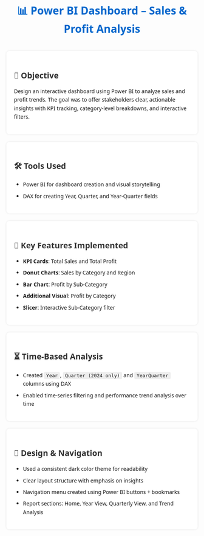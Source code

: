 <h1 style="font-family: 'Segoe UI', Tahoma, Geneva, Verdana, sans-serif; color: #0066cc; padding: 20px 0; text-align: center;">
  📊 Power BI Dashboard – Sales & Profit Analysis
</h1>

<div style="background: #ffffff; padding: 20px; margin-top: 20px; border-radius: 8px; box-shadow: 0 0 5px rgba(0,0,0,0.1); max-width: 800px; margin-left: auto; margin-right: auto;">
  <h2 style="font-family: 'Segoe UI', Tahoma, Geneva, Verdana, sans-serif; color: #333;">
    🎯 Objective
  </h2>
  <p style="font-family: 'Segoe UI', Tahoma, Geneva, Verdana, sans-serif; line-height: 1.6;">
    Design an interactive dashboard using Power BI to analyze sales and profit trends. The goal was to offer stakeholders clear, actionable insights with KPI tracking, category-level breakdowns, and interactive filters.
  </p>
</div>

<div style="background: #ffffff; padding: 20px; margin-top: 20px; border-radius: 8px; box-shadow: 0 0 5px rgba(0,0,0,0.1); max-width: 800px; margin-left: auto; margin-right: auto;">
  <h2 style="font-family: 'Segoe UI', Tahoma, Geneva, Verdana, sans-serif; color: #333;">
    🛠️ Tools Used
  </h2>
  <ul style="font-family: 'Segoe UI', Tahoma, Geneva, Verdana, sans-serif; line-height: 1.6;">
    <li style="margin: 8px 0;">Power BI for dashboard creation and visual storytelling</li>
    <li style="margin: 8px 0;">DAX for creating Year, Quarter, and Year-Quarter fields</li>
  </ul>
</div>

<div style="background: #ffffff; padding: 20px; margin-top: 20px; border-radius: 8px; box-shadow: 0 0 5px rgba(0,0,0,0.1); max-width: 800px; margin-left: auto; margin-right: auto;">
  <h2 style="font-family: 'Segoe UI', Tahoma, Geneva, Verdana, sans-serif; color: #333;">
    📌 Key Features Implemented
  </h2>
  <ul style="font-family: 'Segoe UI', Tahoma, Geneva, Verdana, sans-serif; line-height: 1.6;">
    <li style="margin: 8px 0;"><strong>KPI Cards</strong>: Total Sales and Total Profit</li>
    <li style="margin: 8px 0;"><strong>Donut Charts</strong>: Sales by Category and Region</li>
    <li style="margin: 8px 0;"><strong>Bar Chart</strong>: Profit by Sub-Category</li>
    <li style="margin: 8px 0;"><strong>Additional Visual</strong>: Profit by Category</li>
    <li style="margin: 8px 0;"><strong>Slicer</strong>: Interactive Sub-Category filter</li>
  </ul>
</div>

<div style="background: #ffffff; padding: 20px; margin-top: 20px; border-radius: 8px; box-shadow: 0 0 5px rgba(0,0,0,0.1); max-width: 800px; margin-left: auto; margin-right: auto;">
  <h2 style="font-family: 'Segoe UI', Tahoma, Geneva, Verdana, sans-serif; color: #333;">
    ⏳ Time-Based Analysis
  </h2>
  <ul style="font-family: 'Segoe UI', Tahoma, Geneva, Verdana, sans-serif; line-height: 1.6;">
    <li style="margin: 8px 0;">Created <code style="background: #eee; padding: 2px 6px; border-radius: 4px; font-size: 0.9em;">Year</code>, <code style="background: #eee; padding: 2px 6px; border-radius: 4px; font-size: 0.9em;">Quarter (2024 only)</code> and <code style="background: #eee; padding: 2px 6px; border-radius: 4px; font-size: 0.9em;">YearQuarter</code> columns using DAX</li>
    <li style="margin: 8px 0;">Enabled time-series filtering and performance trend analysis over time</li>
  </ul>
</div>

<div style="background: #ffffff; padding: 20px; margin-top: 20px; border-radius: 8px; box-shadow: 0 0 5px rgba(0,0,0,0.1); max-width: 800px; margin-left: auto; margin-right: auto;">
  <h2 style="font-family: 'Segoe UI', Tahoma, Geneva, Verdana, sans-serif; color: #333;">
    🎨 Design & Navigation
  </h2>
  <ul style="font-family: 'Segoe UI', Tahoma, Geneva, Verdana, sans-serif; line-height: 1.6;">
    <li style="margin: 8px 0;">Used a consistent dark color theme for readability</li>
    <li style="margin: 8px 0;">Clear layout structure with emphasis on insights</li>
    <li style="margin: 8px 0;">Navigation menu created using Power BI buttons + bookmarks</li>
    <li style="margin: 8px 0;">Report sections: Home, Year View, Quarterly View, and Trend Analysis</li>
  </ul>
</div>
